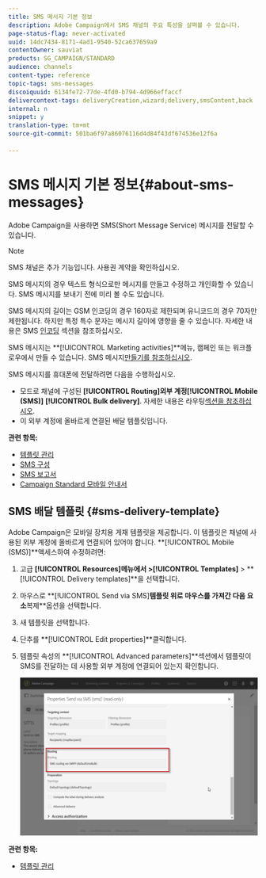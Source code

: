 ```yaml
---
title: SMS 메시지 기본 정보
description: Adobe Campaign에서 SMS 채널의 주요 특성을 살펴볼 수 있습니다.
page-status-flag: never-activated
uuid: 14dc7434-8171-4ad1-9540-52ca637659a9
contentOwner: sauviat
products: SG_CAMPAIGN/STANDARD
audience: channels
content-type: reference
topic-tags: sms-messages
discoiquuid: 6134fe72-77de-4fd0-b794-4d966effaccf
delivercontext-tags: deliveryCreation,wizard;delivery,smsContent,back
internal: n
snippet: y
translation-type: tm+mt
source-git-commit: 501ba6f97a86076116d4d84f43df674536e12f6a

---
```



# SMS 메시지 기본 정보{#about-sms-messages}

Adobe Campaign을 사용하면 SMS(Short Message Service) 메시지를 전달할 수 있습니다.

>[!NOTE]
>
>SMS 채널은 추가 기능입니다. 사용권 계약을 확인하십시오.

SMS 메시지의 경우 텍스트 형식으로만 메시지를 만들고 수정하고 개인화할 수 있습니다. SMS 메시지를 보내기 전에 미리 볼 수도 있습니다.

SMS 메시지의 길이는 GSM 인코딩의 경우 160자로 제한되며 유니코드의 경우 70자만 제한됩니다. 하지만 특정 특수 문자는 메시지 길이에 영향을 줄 수 있습니다. 자세한 내용은 SMS [인코딩](../../administration/using/configuring-sms-channel.md#sms-encoding--length-and-transliteration) 섹션을 참조하십시오.

SMS 메시지는 **[!UICONTROL Marketing activities]**메뉴, 캠페인 또는 워크플로우에서 만들 수 있습니다. SMS 메시지[만들기를 참조하십시오](../../channels/using/creating-an-sms-message.md).

SMS 메시지를 휴대폰에 전달하려면 다음을 수행하십시오.

* 모드로 채널에 구성된 **[!UICONTROL Routing]**외부 계정**[!UICONTROL Mobile (SMS)]** **[!UICONTROL Bulk delivery]**. 자세한 내용은 라우팅[섹션을 참조하십시오](../../administration/using/configuring-sms-channel.md#defining-an-sms-routing).
* 이 외부 계정에 올바르게 연결된 배달 템플릿입니다.

**관련 항목:**

* [템플릿 관리](../../start/using/marketing-activity-templates.md)
* [SMS 구성](../../administration/using/configuring-sms-channel.md#defining-an-sms-routing)
* [SMS 보고서](../../reporting/using/sms-report.md)
* [Campaign Standard 모바일 안내서](https://helpx.adobe.com/campaign/kb/acs-mobile.html)

## SMS 배달 템플릿 {#sms-delivery-template}

Adobe Campaign은 모바일 장치용 게재 템플릿을 제공합니다. 이 템플릿은 채널에 사용된 외부 계정에 올바르게 연결되어 있어야 합니다. **[!UICONTROL Mobile (SMS)]**액세스하여 수정하려면:

1. 고급 **[!UICONTROL Resources]**메뉴에서 >**[!UICONTROL Templates]** > **[!UICONTROL Delivery templates]**을 선택합니다.
1. 마우스로 **[!UICONTROL Send via SMS]**템플릿 위로 마우스를 가져간 다음 요소**&#x200B;복제&#x200B;**옵션을 선택합니다.
1. 새 템플릿을 선택합니다.
1. 단추를 **[!UICONTROL Edit properties]**클릭합니다.
1. 템플릿 속성의 **[!UICONTROL Advanced parameters]**섹션에서 템플릿이 SMS를 전달하는 데 사용할 외부 계정에 연결되어 있는지 확인합니다.

   ![](assets/sms_template.png)

**관련 항목:**

* [템플릿 관리](../../start/using/marketing-activity-templates.md)
